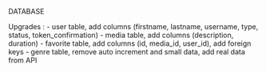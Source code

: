 DATABASE

Upgrades :
    - user table, add columns (firstname, lastname, username, type, status, token_confirmation)
    - media table, add columns (description, duration)
    - favorite table, add columns (id, media_id, user_id), add foreign keys
    - genre table, remove auto increment and small data, add real data from API